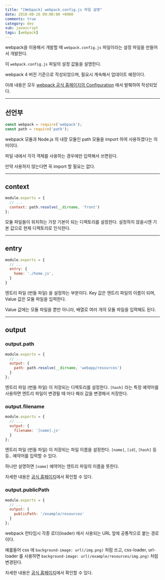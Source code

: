 ```yaml
---
title: "[Webpack] webpack.config.js 파일 설명"
date: 2018-08-26 09:00:00 +0900
comments: true
category: dev
sub: javascript
tags: [webpack]
---
```


webpack을 이용해서 개발할 때 `webpack.config.js` 파일이라는 설정 파일을 만들어서 개발한다.

이 `webpack.config.js` 파일의 설정 값들을 설명한다.

webpack 4 버전 기준으로 작성되었으며, 필요시 계속해서 업데이트 예정이다.

아래 내용은 모두 [webpack 공식 홈페이지의 Configuration](https://webpack.js.org/configuration/) 에서 발췌하여 작성되었다.

---

## 선언부

```js
const webpack = require('webpack');
const path = require('path');
```

webpack 모듈과 Node.js 의 내장 모듈인 path 모듈을 import 하여 사용하겠다는 의미이다.

파일 내에서 각각 객체를 사용하는 경우에만 입력해서 쓰면된다.

만약 사용하지 않는다면 꼭 import 할 필요는 없다.

---

## context

```js
module.exports = {
  // ...
  context: path.resolve(__dirname, 'front')
};
```

모듈 파일들이 위치하는 가장 기본이 되는 디렉토리를 설정한다.
설정하지 않을시엔 기본 값으로 현재 디렉토리로 인식한다.

---

## entry

```js
module.exports = {
  // ...
  entry: {
    home: './home.js',
  }
}
```

엔트리 파일 (번들 파일) 을 설정하는 부분이다.
Key 값은 엔트리 파일의 이름이 되며, Value 값은 모듈 파일을 입력한다.

Value 값에는 모듈 파일을 뿐만 아니라, 배열로 여러 개의 모듈 파일을 입력해도 된다.

---

## output

### output.path

```js
module.exports = {
  // ...
  output: {
    path: path.resolve(__dirname, 'webapp/resources')
  }
};
```

엔트리 파일 (번들 파일) 이 저장되는 디렉토리를 설정한다.
`[hash]` 라는 특정 예약어를 사용하면 엔트리 파일이 변경될 때 마다 해쉬 값을 변경해서 저장한다.

### output.filename

```js
module.exports = {
  // ...
  output: {
    filename: '[name].js'
  }
};
```

엔트리 파일 (번들 파일) 이 저장되는 파일 이름을 설정한다.
`[name]`, `[id]`, `[hash]` 등등.. 예약어를 입력할 수 있다.

하나만 설명하면 `[name]` 예약어는 엔트리 파일의 이름을 뜻한다.

자세한 내용은 [공식 홈페이지](https://webpack.js.org/configuration/output/#output-filename)에서 확인할 수 있다.

### output.publicPath

```js
module.exports = {
  // ...
  output: {
    publicPath: '/example/resources'
  }
};
```

webpack 런타임시 각종 로더(loader) 에서 사용되는 URL 앞에 공통적으로 붙는 경로이다.

예를들어 css 에 `background-image: url(/img.png)` 처럼 쓰고, css-loader, url-loader 를 사용하면
`background-image: url(/example/resources/img.png)` 처럼 변경된다.

자세한 내용은 [공식 홈페이지](https://webpack.js.org/configuration/output/#output-publicpath)에서 확인할 수 있다.
